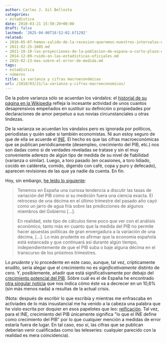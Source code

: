 ```yaml
---
author: Carlos J. Gil Bellosta
categories:
- estadística
date: 2010-03-21 15:50:20+00:00
draft: false
lastmod: '2025-04-06T18:52:02.671292'
related:
- 2010-05-07-hemos-salido-de-la-recesion-queremos-nuestros-intervalos-de-confianza.md
- 2011-02-25-1605.md
- 2011-10-10-las-proyecciones-de-la-poblacion-de-espana-a-corto-plazo-del-ine-no-valen-para-un-carajo.md
- 2014-12-09-ruido-en-las-estadisticas-oficiales.md
- 2015-02-23-mas-sobre-el-error-de-medida.md
tags:
- estadística
- números
title: La varianza y cifras macroeconómicas
url: /2010/03/21/la-varianza-y-cifras-macroeconomicas/
---
```


De la pobre varianza sólo se acuerdan los vándalos: el [historial de su página en la Wikipedia](http://es.wikipedia.org/w/index.php?title=Varianza&action=history) refleja la incesante actividad de unos cuantos desaprensivos empeñados en sustituir su definición o propiedades por declaraciones de amor perpetuo a sus novias circunstanciales u otras lindezas.

De la varianza se acuerdan los vándalos pero es ignorada por políticos, periodistas y quién sabe si también economistas. Ni aun estoy seguro de que de ella se acuerde el [INE](http://www.ine.es). El hecho es que las cifras macroeconómicas que se publican periódicamente (desempleo, crecimiento del PIB, etc.) nos son dadas como si de verdades reveladas se tratase y sin el muy conveniente aderezo de algún tipo de medida de su nivel de fiabilidad (varianza o similar). Luego, a toro pasado (en ocasiones, a toro lidiado, cocido en caldereta, comido, digerido con café, copa y puro y defecado), aparecen revisiones de las que ya nadie da cuenta. En fin.

Hoy, sin embargo, [he leído lo siguiente](http://www.elpais.com/articulo/primer/plano/dificil/camino/recuperacion/elpepueconeg/20100321elpneglse_5/Tes):


>Tenemos en España una curiosa tendencia a discutir las tasas de variación del PIB como si su medición fuera una ciencia exacta. El retroceso de una décima en el último trimestre del pasado año cayó como un jarro de agua fría sobre las predicciones de algunos miembros del Gobierno [...].
>
>En realidad, este tipo de cálculos tiene poco que ver con el análisis económico, tanto más en cuanto que la medida del PIB no permite hacer apuestas políticas de gran envergadura a la variación de una décima, [...]. Lo más prudente es afirmar que la economía española está estancada y que continuará así durante algún tiempo, independientemente de que el PIB suba o baje alguna décima en el transcurso de los próximos trimestres.


Lo _prudente_ y lo procedente en este caso, aunque, tal vez, crípticamente erudito, sería alegar que el crecimiento no es _significativamente_ distinto de cero. Y, posiblemente, añadir que está significativamente por debajo del [crecimiento potencial del PIB](http://www.eco-finanzas.com/diccionario/C/CRECIMIENTO_POTENCIAL_DEL_PIB.htm). Sóbre cuál es el de España he encontrado [otra singular noticia](http://www.libertaddigital.com/economia/espana-perdera-un-106-de-su-pib-potencial-por-la-crisis-1276386898/) que nos indica cómo éste va a decrecer en un 10,6% (sin más menos nada) a resultas de la actual crisis.

(Nota: después de escribir lo que escribía y mientras me enfrascaba en activiades de lo más insustancial me ha venido a la cabeza una palabra que he visto escrita por doquier en esos papelotes que leo: [reificación](http://buscon.rae.es/draeI/SrvltConsulta?TIPO_BUS=3&LEMA=reificaci%F3n). Tal vez, para el INE, crecimiento del PIB únicamente significa "lo que el INE define como crecimiento del PIB" por lo que cualquier mención a medidas de error estaría fuera de lugar. En tal caso, eso sí, las cifras que se publican deberían venir cualificadas como las teleseries: cualquier parecido con la realidad es mera coincidencia).